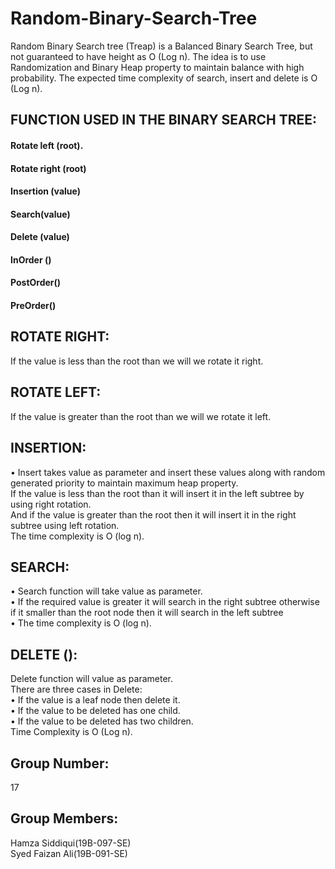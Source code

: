 # Random-Binary-Search-Tree
Random Binary Search tree (Treap) is a Balanced Binary Search Tree, but not guaranteed to have height as O (Log n). The idea is to use Randomization and Binary Heap property to maintain balance with high probability. The expected time complexity of search, insert and delete is O (Log n).

## FUNCTION USED IN THE BINARY SEARCH TREE:
#### Rotate left (root). 
#### Rotate right (root)
#### Insertion (value)
#### Search(value)
#### Delete (value)
#### InOrder ()
#### PostOrder()
#### PreOrder()

## ROTATE RIGHT:
If the value is less than the root than we will we rotate it right.
## ROTATE LEFT:
If the value is greater than the root than we will we rotate it left.
## INSERTION:
•	Insert takes value as parameter and insert these values along with random generated priority to maintain maximum heap property.\
If the value is less than the root than it will insert it in the left subtree by using right rotation.\
And if the value is greater than the root then it will insert it in the right subtree using left rotation.\
The time complexity is O (log n).
## SEARCH:
•	Search function will take value as parameter.\
•	If the required value is greater it will search in the right subtree otherwise if it smaller than the root node then it will search in the left subtree\
•	The time complexity is O (log n).
## DELETE ():
Delete function will value as parameter.\
There are three cases in Delete:\
•	If the value is a leaf node then delete it.\
•	If the value to be deleted has one child.\
•	If the value to be deleted has two children.\
Time Complexity is O (Log n).

## Group Number:
17

## Group Members:
Hamza Siddiqui(19B-097-SE)\
Syed Faizan Ali(19B-091-SE)
